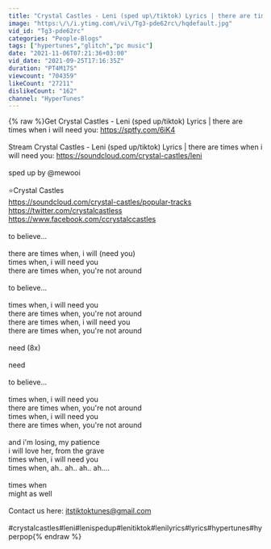 ```yaml
---
title: "Crystal Castles - Leni (sped up\/tiktok) Lyrics | there are times when i will need you"
image: "https:\/\/i.ytimg.com\/vi\/Tg3-pde62rc\/hqdefault.jpg"
vid_id: "Tg3-pde62rc"
categories: "People-Blogs"
tags: ["hypertunes","glitch","pc music"]
date: "2021-11-06T07:21:36+03:00"
vid_date: "2021-09-25T17:16:35Z"
duration: "PT4M17S"
viewcount: "704359"
likeCount: "27211"
dislikeCount: "162"
channel: "HyperTunes"
---
```

{% raw %}Get Crystal Castles - Leni (sped up/tiktok) Lyrics | there are times when i will need you: <a rel="nofollow" target="blank" href="https://sptfy.com/6iK4">https://sptfy.com/6iK4</a><br /><br />Stream Crystal Castles - Leni (sped up/tiktok) Lyrics | there are times when i will need you: <a rel="nofollow" target="blank" href="https://soundcloud.com/crystal-castles/leni">https://soundcloud.com/crystal-castles/leni</a><br /><br />sped up by @mewooi <br /><br />⭐Crystal Castles <br /><a rel="nofollow" target="blank" href="https://soundcloud.com/crystal-castles/popular-tracks">https://soundcloud.com/crystal-castles/popular-tracks</a><br /><a rel="nofollow" target="blank" href="https://twitter.com/crystalcastless">https://twitter.com/crystalcastless</a><br /><a rel="nofollow" target="blank" href="https://www.facebook.com/ccrystalccastles">https://www.facebook.com/ccrystalccastles</a><br /><br />to believe...<br /><br />there are times when, i will (need you)<br />times when, i will need you<br />there are times when, you're not around<br /><br />to believe...<br /><br />times when, i will need you<br />there are times when, you're not around<br />there are times when, i will need you<br />there are times when, you're not around<br /><br />need (8x)<br /><br />need<br /><br />to believe...<br /><br />times when, i will need you<br />there are times when, you're not around<br />times when, i will need you<br />there are times when, you're not around<br /><br />and i'm losing, my patience<br />i will love her, from the grave<br />times when, i will need you<br />times when, ah.. ah.. ah.. ah....<br /><br />times when<br />might as well<br /><br />Contact us here: itstiktoktunes@gmail.com<br /><br />#crystalcastles#leni#lenispedup#lenitiktok#lenilyrics#lyrics#hypertunes#hyperpop{% endraw %}
